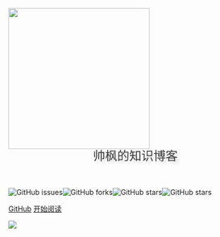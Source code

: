 <!-- dark -->

<!-- <br>

<img width="220px" src="https://gitee.com/kuangtf/blogImage/raw/master/img/title.jpg">


<div style = "font-weight: 100; font-size: 1.2rem; 
    color: #eee; text-align: center;
    text-shadow: 0.3rem 0.3rem 0.4rem rgba(0,0,0,.15);
    line-height: 1.2;">
    进击的 Javaer，努力奔跑在全栈的路上 🏃‍
</div>

<br>
<br>



[<i class="fa fa-github-alt fa-1x"></i> GitHub](https://kuangtf.github.io/Blogs)
[<i class="fa fa-spinner fa-spin"></i> 开始阅读](README.md)


<!-- light -->

<br>

<img width="280px" src="https://gitee.com/kuangtf/blogImage/raw/master/img/title.jpg">

<div style = "font-weight: 100; font-size: 1.5rem; 
    color: rgb(60, 60, 60); text-align: center;
    text-shadow: 0.3rem 0.3rem 0.4rem rgba(0,0,0,.15);
    line-height: 1.2;">
    帅枫的知识博客
</div>


<br>
<br>

![GitHub issues](https://img.shields.io/github/issues/kuangtf/Blogs)![GitHub forks](https://img.shields.io/github/forks/kuangtf/Blogs)![GitHub stars](https://img.shields.io/github/stars/kuangtf/Blogs)![GitHub stars](https://img.shields.io/github/license/kuangtf/Blogs)

[GitHub](https://github.com/kuangtf/Blogs#readme)
[开始阅读](README.md)

<!-- background image -->

![](https://gitee.com/kuangtf/blogImage/raw/master/img/bg.svg)

